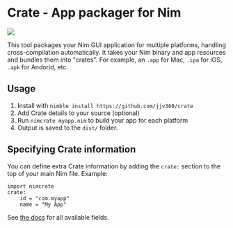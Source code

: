 # Crate - App packager for Nim

![](https://img.shields.io/badge/status-incomplete-lightgray)

This tool packages your Nim GUI application for multiple platforms, handling cross-compilation automatically. 
It takes your Nim binary and app resources and bundles them into "crates". For example, an `.app` for Mac, `.ipa` for iOS, `.apk` for Andorid, etc.

## Usage

1. Install with `nimble install https://github.com/jjv360/crate`
2. Add Crate details to your source (optional)
3. Run `nimcrate myapp.nim` to build your app for each platform
4. Output is saved to the `dist/` folder.

## Specifying Crate information

You can define extra Crate information by adding the `crate:` section to the top of your main Nim file. Example:

```
import nimcrate
crate:
    id = "com.myapp"
    name = "My App"
```

See [the docs](./Documentation.md) for all available fields.